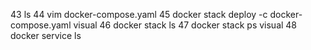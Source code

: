   43  ls
   44  vim docker-compose.yaml
   45  docker stack deploy -c docker-compose.yaml visual
   46  docker stack ls
   47  docker stack ps visual
   48  docker service ls

